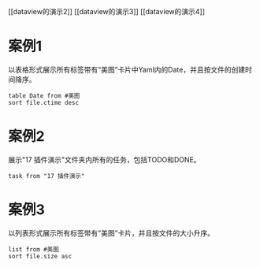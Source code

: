 [[dataview的演示2]]
[[dataview的演示3]]
[[dataview的演示4]]

# 案例1
以表格形式展示所有标签带有“美图”卡片中Yaml内的Date，并且按文件的创建时间降序。

```dataview
table Date from #美图 
sort file.ctime desc
```

# 案例2
展示"17 插件演示"文件夹内所有的任务，包括TODO和DONE。

```dataview
task from "17 插件演示"
```

# 案例3
以列表形式展示所有标签带有“美图”卡片，并且按文件的大小升序。

```dataview
list from #美图 
sort file.size asc
```